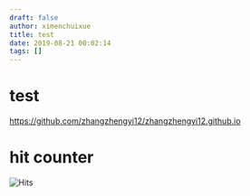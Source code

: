 ```yaml
---
draft: false
author: ximenchuixue
title: test
date: 2019-08-21 00:02:14
tags: []
---
```


# test
https://github.com/zhangzhengyi12/zhangzhengyi12.github.io
# hit counter
<img src="http://39.108.57.183:8020/api/v1/count/tag.svg" alt="Hits"/>
